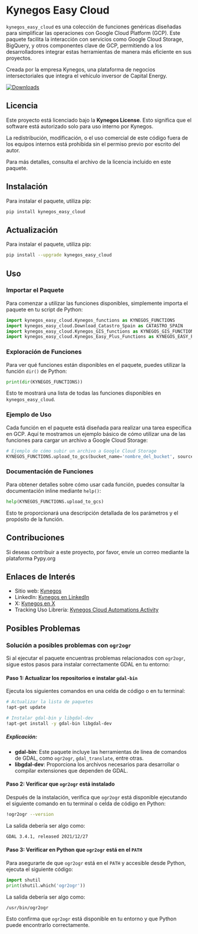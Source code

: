 
# Kynegos Easy Cloud

`kynegos_easy_cloud` es una colección de funciones genéricas diseñadas para simplificar las operaciones con Google Cloud Platform (GCP). Este paquete facilita la interacción con servicios como Google Cloud Storage, BigQuery, y otros componentes clave de GCP, permitiendo a los desarrolladores integrar estas herramientas de manera más eficiente en sus proyectos.

Creada por la empresa Kynegos, una plataforma de negocios intersectoriales que integra el vehículo inversor de Capital Energy.

[![Downloads](https://static.pepy.tech/badge/kynegos-easy-cloud/month)](https://pepy.tech/project/kynegos-easy-cloud)

## Licencia

Este proyecto está licenciado bajo la **Kynegos License**. Esto significa que el software está autorizado solo para uso interno por Kynegos.

La redistribución, modificación, o el uso comercial de este código fuera de los equipos internos está prohibida sin el permiso previo por escrito del autor.

Para más detalles, consulta el archivo de la licencia incluido en este paquete.

## Instalación

Para instalar el paquete, utiliza pip:

```bash
pip install kynegos_easy_cloud
```

## Actualización

Para instalar el paquete, utiliza pip:

```bash
pip install --upgrade kynegos_easy_cloud
```

## Uso

### Importar el Paquete

Para comenzar a utilizar las funciones disponibles, simplemente importa el paquete en tu script de Python:

```python
import kynegos_easy_cloud.Kynegos_functions as KYNEGOS_FUNCTIONS
import kynegos_easy_cloud.Download_Catastro_Spain as CATASTRO_SPAIN
import kynegos_easy_cloud.Kynegos_GIS_functions as KYNEGOS_GIS_FUNCTIONS
import kynegos_easy_cloud.Kynegos_Easy_Plus_Functions as KYNEGOS_EASY_PLUS_FUNCTIONS
```

### Exploración de Funciones

Para ver qué funciones están disponibles en el paquete, puedes utilizar la función `dir()` de Python:

```python
print(dir(KYNEGOS_FUNCTIONS))
```

Esto te mostrará una lista de todas las funciones disponibles en `kynegos_easy_cloud`.

### Ejemplo de Uso

Cada función en el paquete está diseñada para realizar una tarea específica en GCP. Aquí te mostramos un ejemplo básico de cómo utilizar una de las funciones para cargar un archivo a Google Cloud Storage:

```python
# Ejemplo de cómo subir un archivo a Google Cloud Storage
KYNEGOS_FUNCTIONS.upload_to_gcs(bucket_name='nombre_del_bucket', source_file='ruta/del/archivo.txt', destination_blob='carpeta/archivo.txt')
```

### Documentación de Funciones

Para obtener detalles sobre cómo usar cada función, puedes consultar la documentación inline mediante `help()`:

```python
help(KYNEGOS_FUNCTIONS.upload_to_gcs)
```

Esto te proporcionará una descripción detallada de los parámetros y el propósito de la función.

## Contribuciones

Si deseas contribuir a este proyecto, por favor, envíe un correo mediante la plataforma Pypy.org

## Enlaces de Interés

- Sitio web: [Kynegos](https://kynegos.com/)
- LinkedIn: [Kynegos en LinkedIn](https://www.linkedin.com/company/kynegos/)
- X: [Kynegos en X](https://x.com/Kynegos_)
- Tracking Uso Librería: [Kynegos Cloud Automations Activity](https://www.pepy.tech/projects/kynegos-easy-cloud?versions=**)

## Posibles Problemas

### Solución a posibles problemas con `ogr2ogr`

Si al ejecutar el paquete encuentras problemas relacionados con `ogr2ogr`, sigue estos pasos para instalar correctamente GDAL en tu entorno:

#### Paso 1: Actualizar los repositorios e instalar `gdal-bin`

Ejecuta los siguientes comandos en una celda de código o en tu terminal:

```bash
# Actualizar la lista de paquetes
!apt-get update

# Instalar gdal-bin y libgdal-dev
!apt-get install -y gdal-bin libgdal-dev
```

##### Explicación:
- **gdal-bin**: Este paquete incluye las herramientas de línea de comandos de GDAL, como `ogr2ogr`, `gdal_translate`, entre otras.
- **libgdal-dev**: Proporciona los archivos necesarios para desarrollar o compilar extensiones que dependen de GDAL.

#### Paso 2: Verificar que `ogr2ogr` está instalado

Después de la instalación, verifica que `ogr2ogr` está disponible ejecutando el siguiente comando en tu terminal o celda de código en Python:

```bash
!ogr2ogr --version
```

La salida debería ser algo como:

```bash
GDAL 3.4.1, released 2021/12/27
```

#### Paso 3: Verificar en Python que `ogr2ogr` está en el `PATH`

Para asegurarte de que `ogr2ogr` está en el `PATH` y accesible desde Python, ejecuta el siguiente código:

```python
import shutil
print(shutil.which('ogr2ogr'))
```

La salida debería ser algo como:

```bash
/usr/bin/ogr2ogr
```

Esto confirma que `ogr2ogr` está disponible en tu entorno y que Python puede encontrarlo correctamente.


